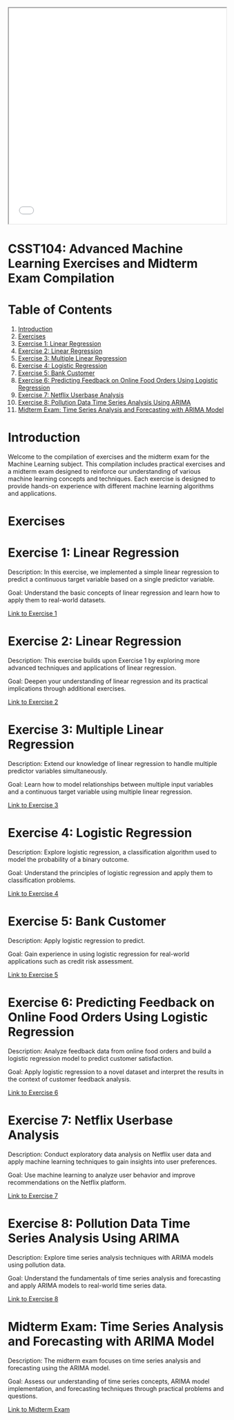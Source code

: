 <iframe src="index.html" width="100%" height="500px"></iframe>


# **CSST104: Advanced Machine Learning Exercises and Midterm Exam Compilation**

# **Table of Contents**

1. [Introduction](#introduction)
2. [Exercises](#exercises)
3. [Exercise 1: Linear Regression](#exer1)
4. [Exercise 2: Linear Regression](#exer2)
5. [Exercise 3: Multiple Linear Regression](#exer3)
6. [Exercise 4: Logistic Regression](#exer4)
7. [Exercise 5: Bank Customer](#exer5)
8. [Exercise 6: Predicting Feedback on Online Food Orders Using Logistic Regression](#exer6)
9. [Exercise 7: Netflix Userbase Analysis](#exer7)
10. [Exercise 8: Pollution Data Time Series Analysis Using ARIMA](#exer8)
11. [Midterm Exam: Time Series Analysis and Forecasting with ARIMA Model](#midterm)

# **Introduction**

<a id="introduction"></a>

Welcome to the compilation of exercises and the midterm exam for the Machine Learning subject. This compilation includes practical exercises and a midterm exam designed to reinforce our understanding of various machine learning concepts and techniques. Each exercise is designed to provide hands-on experience with different machine learning algorithms and applications.

# **Exercises**

<a id="exercises"></a>

# **Exercise 1: Linear Regression**

<a id="exer1"></a>

Description: In this exercise, we implemented a simple linear regression to predict a continuous target variable based on a single predictor variable.

Goal: Understand the basic concepts of linear regression and learn how to apply them to real-world datasets.

<a href="Compilation/Compilation/3A-ANDAL-EXER1.ipynb">Link to Exercise 1</a>

# **Exercise 2: Linear Regression**

<a id="exer2"></a>

Description: This exercise builds upon Exercise 1 by exploring more advanced techniques and applications of linear regression.

Goal: Deepen your understanding of linear regression and its practical implications through additional exercises.

<a href="Compilation/Compilation/3A-ANDAL-EXER2.ipynb">Link to Exercise 2</a>

# **Exercise 3: Multiple Linear Regression**

<a id="exer3"></a>

Description: Extend our knowledge of linear regression to handle multiple predictor variables simultaneously.

Goal: Learn how to model relationships between multiple input variables and a continuous target variable using multiple linear regression.

<a href="Compilation/Compilation/3A-ANDAL-EXER3.ipynb">Link to Exercise 3</a>

# **Exercise 4: Logistic Regression**

<a id="exer4"></a>

Description: Explore logistic regression, a classification algorithm used to model the probability of a binary outcome.

Goal: Understand the principles of logistic regression and apply them to classification problems.

<a href="Compilation/Compilation/3A-ANDAL-EXER4.ipynb">Link to Exercise 4</a>

# **Exercise 5: Bank Customer**

<a id="exer5"></a>

Description: Apply logistic regression to predict.

Goal: Gain experience in using logistic regression for real-world applications such as credit risk assessment.

<a href="Compilation/Compilation/3A-ANDAL-EXER5.ipynb">Link to Exercise 5</a>

# **Exercise 6: Predicting Feedback on Online Food Orders Using Logistic Regression**

<a id="exer6"></a>

Description: Analyze feedback data from online food orders and build a logistic regression model to predict customer satisfaction.

Goal: Apply logistic regression to a novel dataset and interpret the results in the context of customer feedback analysis.

<a href="Compilation/Compilation/3A-ANDAL-EXER6.ipynb">Link to Exercise 6</a>

# **Exercise 7: Netflix Userbase Analysis**

<a id="exer7"></a>

Description: Conduct exploratory data analysis on Netflix user data and apply machine learning techniques to gain insights into user preferences.

Goal: Use machine learning to analyze user behavior and improve recommendations on the Netflix platform.

<a href="Compilation/Compilation/3A-ANDAL-EXER7.ipynb">Link to Exercise 7</a>

# **Exercise 8: Pollution Data Time Series Analysis Using ARIMA**

<a id="exer8"></a>

Description: Explore time series analysis techniques with ARIMA models using pollution data.

Goal: Understand the fundamentals of time series analysis and forecasting and apply ARIMA models to real-world time series data.

<a href="Compilation/Compilation/3A-ANDAL-EXER8.ipynb">Link to Exercise 8</a>

# **Midterm Exam: Time Series Analysis and Forecasting with ARIMA Model**

<a id="midterm"></a>

Description: The midterm exam focuses on time series analysis and forecasting using the ARIMA model.

Goal: Assess our understanding of time series concepts, ARIMA model implementation, and forecasting techniques through practical problems and questions.

<a href="Compilation/Compilation/3A-ANDAL-MIDTERM.ipynb">Link to Midterm Exam</a>
